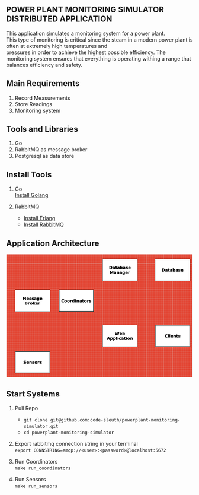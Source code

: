 ## POWER PLANT MONITORING SIMULATOR DISTRIBUTED APPLICATION

This application simulates a monitoring system for a power plant.  
This type of monitoring is critical since the steam in a modern power plant is often at extremely high temperatures and  
pressures in order to achieve the highest possible efficiency. The monitoring system ensures that everything is operating withing a range that balances efficiency and safety.

## Main Requirements
1. Record Measurements
2. Store Readings
3. Monitoring system

## Tools and Libraries
1. Go
2. RabbitMQ as message broker
3. Postgresql as data store

## Install Tools
1. Go  
[Install Golang](https://golang.org/doc/install)  

2. RabbitMQ
    * [Install Erlang](https://www.erlang.org/downloads)
    * [Install RabbitMQ](https://www.rabbitmq.com/download.html)

## Application Architecture
![architecture](images/app_architecture.png)


## Start Systems
1. Pull Repo
    * `git clone git@github.com:code-sleuth/powerplant-monitoring-simulator.git`  
    * `cd powerplant-monitoring-simulator`  
    
2. Export rabbitmq connection string in your terminal  
`export CONNSTRING=amqp://<user>:<password>@localhost:5672`

3. Run Coordinators  
`make run_coordinators`

4. Run Sensors  
`make run_sensors`

